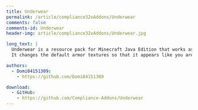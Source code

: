 ```yaml
---
title: Underwear
permalink: /article/compliance32xAddons/Underwear
comments: false
comments-id: Underwear
header-img: article/compliance32xAddons/Underwear.jpg

long_text: |
  Underwear is a resource pack for Minecraft Java Edition that works as an add-on for Compliance 32x.
  It changes the default armor textures so that it appears like you are wearing chain mail underneath.

authors:
  - Domi04151309:
    - https://github.com/Domi04151309

download:
  - GitHub:
    - https://github.com/Compliance-Addons/Underwear
---
```

